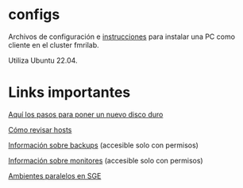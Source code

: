 # configs

Archivos de configuración e [instrucciones](client_22-04.md) para instalar una PC como cliente en el cluster fmrilab.

Utiliza Ubuntu 22.04.
 

# Links importantes
[Aquí los pasos para poner un nuevo disco duro](https://github.com/lconcha/configs/blob/master/pasos_a_seguir_al_poner_nuevo_disco.md)

[Cómo revisar hosts](./revisarHosts.md)

[Información sobre backups](https://hackmd.io/dX3V_hmWQl67wTOyot4qCA) (accesible solo con permisos)

[Información sobre monitores](https://hackmd.io/T34RLgJ6RpWMaY8CulDa6g) (accesible solo con permisos)

[Ambientes paralelos en SGE](./parallel_SGE.md)